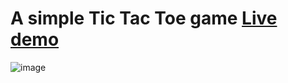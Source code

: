 # A simple Tic Tac Toe game [Live demo](https://pranav-nani.github.io/Tictactoe/)
![image](https://github.com/pranav-nani/Tictactoe/assets/88759848/4fae61a3-37da-46fe-a2fd-d02f50a623c2)
